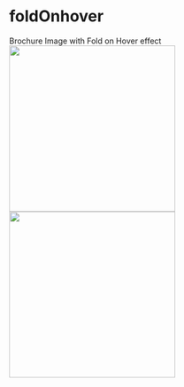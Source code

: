 # foldOnhover
Brochure Image with Fold on Hover effect
<br/>
<img src="https://res.cloudinary.com/bobbynicholsoncloud/image/upload/v1533753235/Screenshot_156.png" width="300px">
<br/>
<img src="https://res.cloudinary.com/bobbynicholsoncloud/image/upload/v1533753242/Screenshot_157.png" width="300px">
